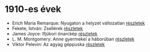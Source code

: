 # 1910-es évek

- Erich Maria Remarque: Nyugaton a helyzet változatlan [részletek](_details/Erich%20Maria%20Remarque.md#id_317)
- Fekete, István: Zsellérek [részletek](_details/Fekete%2C%20Istv%C3%A1n.md#id_741)
- James Joyce: Ifjúkori önarckép [részletek](_details/James%20Joyce.md#id_456)
- L. M. Montgomery: Anne gyermekei a háborúban [részletek](_details/L.%20M.%20Montgomery.md#id_487)
- Viktor Pelevin: Az agyag géppuska [részletek](_details/Viktor%20Pelevin.md#id_834)